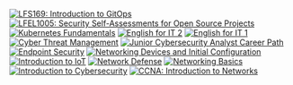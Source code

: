 
<!--START_SECTION:badges-->
[![LFS169: Introduction to GitOps](https://images.credly.com/size/110x110/images/5426612d-4ded-4408-bfaa-dbe3210f9cf9/LF_logobadge.png)](http://www.credly.com/badges/e15b463f-e6c5-47cb-92b8-43d7c20305bf "LFS169: Introduction to GitOps")
[![LFEL1005: Security Self-Assessments for Open Source Projects](https://images.credly.com/size/110x110/images/ddec89c7-9268-4ec2-b1f3-30c5c07c32d0/image.png)](http://www.credly.com/badges/7c812f13-58fa-49f5-9e8d-1c588fc7f76b "LFEL1005: Security Self-Assessments for Open Source Projects")
[![Kubernetes Fundamentals](https://images.credly.com/size/110x110/images/7f48ddd3-7fb5-42b3-a84f-42edd538d39d/image.png)](http://www.credly.com/badges/c4668284-5a30-44d6-b67a-820563288c85 "Kubernetes Fundamentals")
[![English for IT 2](https://images.credly.com/size/110x110/images/ca317486-3494-488b-b2a7-b49270d98f21/image.png)](http://www.credly.com/badges/ebf1f877-3afb-4575-ab4b-8195f44ead54 "English for IT 2")
[![English for IT 1](https://images.credly.com/size/110x110/images/77b1ea15-6287-4d97-8ecd-c5afa2d137ea/image.png)](http://www.credly.com/badges/b504425f-0a18-4ca7-9949-4317129668af "English for IT 1")
[![Cyber Threat Management](https://images.credly.com/size/110x110/images/5d5ac32b-d239-42b8-9665-8a921dc3ab47/image.png)](http://www.credly.com/badges/3115c32b-e205-4332-b9ad-ec0432e82513 "Cyber Threat Management")
[![Junior Cybersecurity Analyst Career Path](https://images.credly.com/size/110x110/images/441578ec-c0f3-46cc-95fc-86b27e90cf4f/image.png)](http://www.credly.com/badges/df3864d1-da7f-43c3-b2f8-633af8cd5578 "Junior Cybersecurity Analyst Career Path")
[![Endpoint Security](https://images.credly.com/size/110x110/images/0ca5f542-fb5e-4a22-9b7a-c1a1ce4c3db7/EndpointSecurity.png)](http://www.credly.com/badges/0e13a362-5b2b-470b-8f05-1443cfbb24a5 "Endpoint Security")
[![Networking Devices and Initial Configuration](https://images.credly.com/size/110x110/images/88316fe8-5651-4e61-a6be-5be1558f049e/image.png)](http://www.credly.com/badges/50f2745f-d5d5-4eff-894f-9f8869cbc9ae "Networking Devices and Initial Configuration")
[![Introduction to IoT](https://images.credly.com/size/110x110/images/fce226c2-0f13-4e17-b60c-24fa6ffd88cb/Intro2IoT.png)](http://www.credly.com/badges/f57da855-c9c9-4bbf-a28b-d494bec9864f "Introduction to IoT")
[![Network Defense](https://images.credly.com/size/110x110/images/51526f76-711b-4caf-b04d-27f89512b112/NetworkDefense_v1_091721.png)](http://www.credly.com/badges/54664a01-29c2-4cb7-a060-0e8fe98d34db "Network Defense")
[![Networking Basics](https://images.credly.com/size/110x110/images/5bdd6a39-3e03-4444-9510-ecff80c9ce79/image.png)](http://www.credly.com/badges/751bac85-5567-4ce9-83db-6b011a13deb8 "Networking Basics")
[![Introduction to Cybersecurity](https://images.credly.com/size/110x110/images/af8c6b4e-fc31-47c4-8dcb-eb7a2065dc5b/I2CS__1_.png)](http://www.credly.com/badges/447d05f9-60cf-4421-bd25-2da547caaff9 "Introduction to Cybersecurity")
[![CCNA: Introduction to Networks](https://images.credly.com/size/110x110/images/70d71df5-f3dc-4380-9b9d-f22513a70417/CCNAITN__1_.png)](http://www.credly.com/badges/c008d7b6-b1d1-4784-9995-10c394553d95 "CCNA: Introduction to Networks")
<!--END_SECTION:badges-->
